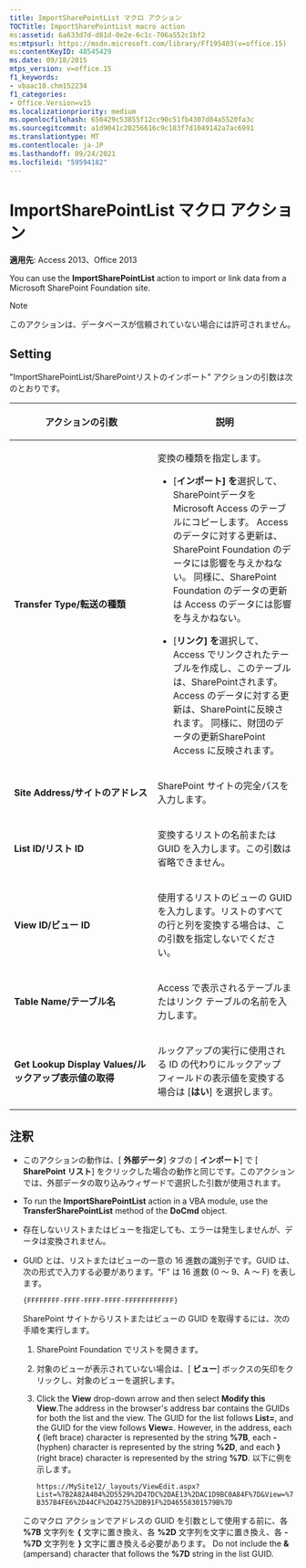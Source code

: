 ```yaml
---
title: ImportSharePointList マクロ アクション
TOCTitle: ImportSharePointList macro action
ms:assetid: 6a633d7d-d81d-0e2e-6c1c-706a552c1bf2
ms:mtpsurl: https://msdn.microsoft.com/library/Ff195403(v=office.15)
ms:contentKeyID: 48545429
ms.date: 09/18/2015
mtps_version: v=office.15
f1_keywords:
- vbaac10.chm152234
f1_categories:
- Office.Version=v15
ms.localizationpriority: medium
ms.openlocfilehash: 650429c53855f12cc90c51fb4307d84a5520fa3c
ms.sourcegitcommit: a1d9041c20256616c9c183f7d1049142a7ac6991
ms.translationtype: MT
ms.contentlocale: ja-JP
ms.lasthandoff: 09/24/2021
ms.locfileid: "59594182"
---
```

# <a name="importsharepointlist-macro-action"></a>ImportSharePointList マクロ アクション

**適用先**: Access 2013、Office 2013

You can use the **ImportSharePointList** action to import or link data from a Microsoft SharePoint Foundation site.

> [!NOTE]
> このアクションは、データベースが信頼されていない場合には許可されません。 

## <a name="setting"></a>Setting

"ImportSharePointList/SharePointリストのインポート" アクションの引数は次のとおりです。

<table>
<colgroup>
<col style="width: 50%" />
<col style="width: 50%" />
</colgroup>
<thead>
<tr class="header">
<th><p>アクションの引数</p></th>
<th><p>説明</p></th>
</tr>
</thead>
<tbody>
<tr class="odd">
<td><p><strong>Transfer Type/転送の種類</strong></p></td>
<td><p>変換の種類を指定します。</p>
<ul>
<li><p>[<strong>インポート] を</strong>選択して、SharePointデータを Microsoft Access のテーブルにコピーします。 Access のデータに対する更新は、SharePoint Foundation のデータには影響を与えかねない。 同様に、SharePoint Foundation のデータの更新は Access のデータには影響を与えかねない。</p></li>
<li><p>[<strong>リンク] を</strong>選択して、Access でリンクされたテーブルを作成し、このテーブルは、SharePointされます。 Access のデータに対する更新は、SharePointに反映されます。 同様に、財団のデータの更新SharePoint Access に反映されます。</p></li>
</ul>
<p></p></td>
</tr>
<tr class="even">
<td><p><strong>Site Address/サイトのアドレス</strong></p></td>
<td><p>SharePoint サイトの完全パスを入力します。</p></td>
</tr>
<tr class="odd">
<td><p><strong>List ID/リスト ID</strong></p></td>
<td><p>変換するリストの名前または GUID を入力します。この引数は省略できません。</p></td>
</tr>
<tr class="even">
<td><p><strong>View ID/ビュー ID</strong></p></td>
<td><p>使用するリストのビューの GUID を入力します。リストのすべての行と列を変換する場合は、この引数を指定しないでください。</p></td>
</tr>
<tr class="odd">
<td><p><strong>Table Name/テーブル名</strong></p></td>
<td><p>Access で表示されるテーブルまたはリンク テーブルの名前を入力します。</p></td>
</tr>
<tr class="even">
<td><p><strong>Get Lookup Display Values/ルックアップ表示値の取得</strong></p></td>
<td><p>ルックアップの実行に使用される ID の代わりにルックアップ フィールドの表示値を変換する場合は [<strong>はい</strong>] を選択します。</p></td>
</tr>
</tbody>
</table>


## <a name="remarks"></a>注釈

- このアクションの動作は、[ **外部データ**] タブの [ **インポート**] で [ **SharePoint リスト**] をクリックした場合の動作と同じです。このアクションでは、外部データの取り込みウィザードで選択した引数が使用されます。

- To run the **ImportSharePointList** action in a VBA module, use the **TransferSharePointList** method of the **DoCmd** object.

- 存在しないリストまたはビューを指定しても、エラーは発生しませんが、データは変換されません。

- GUID とは、リストまたはビューの一意の 16 進数の識別子です。GUID は、次の形式で入力する必要があります。"F" は 16 進数 (0 ～ 9、A ～ F) を表します。
    
  `{FFFFFFFF-FFFF-FFFF-FFFF-FFFFFFFFFFFF}`
    
  SharePoint サイトからリストまたはビューの GUID を取得するには、次の手順を実行します。
    
  1. SharePoint Foundation でリストを開きます。
    
  2. 対象のビューが表示されていない場合は、[ **ビュー**] ボックスの矢印をクリックし、対象のビューを選択します。
    
  3. Click the **View** drop-down arrow and then select **Modify this View**.The address in the browser's address bar contains the GUIDs for both the list and the view. The GUID for the list follows **List=**, and the GUID for the view follows **View=**. However, in the address, each **{** (left brace) character is represented by the string **%7B**, each **-** (hyphen) character is represented by the string **%2D**, and each **}** (right brace) character is represented by the string **%7D**. 以下に例を示します。
        
     `https://MySite12/_layouts/ViewEdit.aspx?List=%7B2A82A404%2D5529%2D47DC%2DAE13%2DAC1D9BC0A84F%7D&View=%7B357B4FE6%2D44CF%2D4275%2DB91F%2D46558301579B%7D`
        
  このマクロ アクションでアドレスの GUID を引数として使用する前に、各 **%7B** 文字列を **{** 文字に置き換え、各 **%2D** 文字列を文字に置き換え、各 **-** **%7D** 文字列を **}** 文字に置き換える必要があります。 Do not include the **&** (ampersand) character that follows the **%7D** string in the list GUID.

